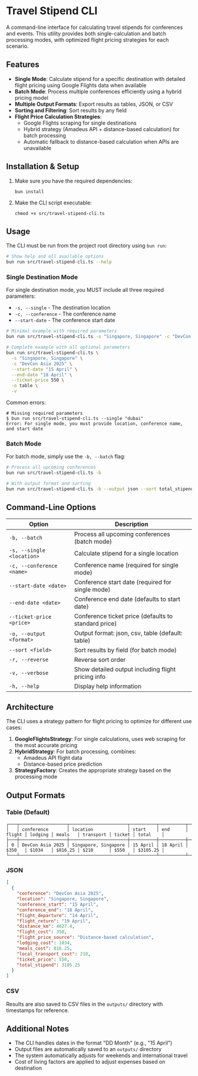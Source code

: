 # Travel Stipend CLI

A command-line interface for calculating travel stipends for conferences and events. This utility provides both single-calculation and batch processing modes, with optimized flight pricing strategies for each scenario.

## Features

- **Single Mode**: Calculate stipend for a specific destination with detailed flight pricing using Google Flights data when available
- **Batch Mode**: Process multiple conferences efficiently using a hybrid pricing model
- **Multiple Output Formats**: Export results as tables, JSON, or CSV
- **Sorting and Filtering**: Sort results by any field
- **Flight Price Calculation Strategies**:
  - Google Flights scraping for single destinations
  - Hybrid strategy (Amadeus API + distance-based calculation) for batch processing
  - Automatic fallback to distance-based calculation when APIs are unavailable

## Installation & Setup

1. Make sure you have the required dependencies:
   ```
   bun install
   ```

2. Make the CLI script executable:
   ```
   chmod +x src/travel-stipend-cli.ts
   ```

## Usage

The CLI must be run from the project root directory using `bun run`:

```bash
# Show help and all available options
bun run src/travel-stipend-cli.ts --help
```

### Single Destination Mode

For single destination mode, you MUST include all three required parameters:
- `-s, --single` - The destination location
- `-c, --conference` - The conference name
- `--start-date` - The conference start date

```bash
# Minimal example with required parameters
bun run src/travel-stipend-cli.ts -s "Singapore, Singapore" -c "DevCon Asia 2025" --start-date "15 April"

# Complete example with all optional parameters
bun run src/travel-stipend-cli.ts \
  -s "Singapore, Singapore" \
  -c "DevCon Asia 2025" \
  --start-date "15 April" \
  --end-date "18 April" \
  --ticket-price 550 \
  -o table \
  -v
```

Common errors:
```
# Missing required parameters
$ bun run src/travel-stipend-cli.ts --single "dubai"
Error: For single mode, you must provide location, conference name, and start date
```

### Batch Mode

For batch mode, simply use the `-b, --batch` flag:

```bash
# Process all upcoming conferences
bun run src/travel-stipend-cli.ts -b

# With output format and sorting
bun run src/travel-stipend-cli.ts -b --output json --sort total_stipend -r
```

## Command-Line Options

| Option | Description |
|--------|-------------|
| `-b, --batch` | Process all upcoming conferences (batch mode) |
| `-s, --single <location>` | Calculate stipend for a single location |
| `-c, --conference <name>` | Conference name (required for single mode) |
| `--start-date <date>` | Conference start date (required for single mode) |
| `--end-date <date>` | Conference end date (defaults to start date) |
| `--ticket-price <price>` | Conference ticket price (defaults to standard price) |
| `-o, --output <format>` | Output format: json, csv, table (default: table) |
| `--sort <field>` | Sort results by field (for batch mode) |
| `-r, --reverse` | Reverse sort order |
| `-v, --verbose` | Show detailed output including flight pricing info |
| `-h, --help` | Display help information |

## Architecture

The CLI uses a strategy pattern for flight pricing to optimize for different use cases:

1. **GoogleFlightsStrategy**: For single calculations, uses web scraping for the most accurate pricing
2. **HybridStrategy**: For batch processing, combines:
   - Amadeus API flight data
   - Distance-based price prediction
3. **StrategyFactory**: Creates the appropriate strategy based on the processing mode

## Output Formats

### Table (Default)

```
┌───┬──────────────────┬──────────────────────┬──────────┬──────────┬────────┬─────────┬─────────┬───────────┬────────┬──────────┐
│   │ conference       │ location             │ start    │ end      │ flight │ lodging │ meals   │ transport │ ticket │ total    │
├───┼──────────────────┼──────────────────────┼──────────┼──────────┼────────┼─────────┼─────────┼───────────┼────────┼──────────┤
│ 0 │ DevCon Asia 2025 │ Singapore, Singapore │ 15 April │ 18 April │ $350   │ $1034   │ $816.25 │ $210      │ $550   │ $3105.25 │
└───┴──────────────────┴──────────────────────┴──────────┴──────────┴────────┴─────────┴─────────┴───────────┴────────┴──────────┘
```

### JSON

```json
[
  {
    "conference": "DevCon Asia 2025",
    "location": "Singapore, Singapore",
    "conference_start": "15 April",
    "conference_end": "18 April",
    "flight_departure": "14 April",
    "flight_return": "19 April",
    "distance_km": 4627.4,
    "flight_cost": 350,
    "flight_price_source": "Distance-based calculation",
    "lodging_cost": 1034,
    "meals_cost": 816.25,
    "local_transport_cost": 210,
    "ticket_price": 550,
    "total_stipend": 3105.25
  }
]
```

### CSV

Results are also saved to CSV files in the `outputs/` directory with timestamps for reference.

## Additional Notes

- The CLI handles dates in the format "DD Month" (e.g., "15 April")
- Output files are automatically saved to an `outputs/` directory
- The system automatically adjusts for weekends and international travel
- Cost of living factors are applied to adjust expenses based on destination
